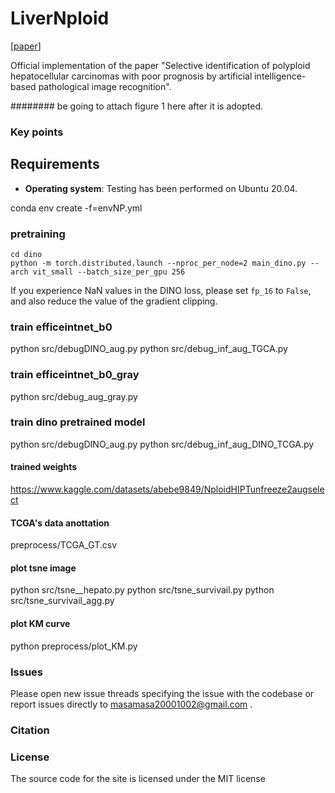 # LiverNploid
[[paper]()]

Official implementation of the paper "Selective identification of polyploid hepatocellular carcinomas with poor prognosis by artificial intelligence-based pathological image recognition".

######## be going to attach figure 1 here after it is adopted.


### Key points


## Requirements
- **Operating system**: Testing has been performed on Ubuntu 20.04.


conda env create -f=envNP.yml

### pretraining

```
cd dino
python -m torch.distributed.launch --nproc_per_node=2 main_dino.py --arch vit_small --batch_size_per_gpu 256
```
If you experience NaN values in the DINO loss, please set `fp_16` to `False`, and also reduce the value of the gradient clipping.

### train efficeintnet_b0

python src/debugDINO_aug.py
python src/debug_inf_aug_TGCA.py

### train efficeintnet_b0_gray
python src/debug_aug_gray.py

### train dino pretrained model
python src/debugDINO_aug.py
python src/debug_inf_aug_DINO_TCGA.py

#### trained weights 
https://www.kaggle.com/datasets/abebe9849/NploidHIPTunfreeze2augselect 

#### TCGA's data anottation
preprocess/TCGA_GT.csv 

#### plot tsne image
python src/tsne__hepato.py
python src/tsne_survivail.py
python src/tsne_survivail_agg.py

#### plot KM curve

python preprocess/plot_KM.py


### Issues
Please open new issue threads specifying the issue with the codebase or report issues directly to masamasa20001002@gmail.com . 

### Citation


### License

The source code for the site is licensed under the MIT license

